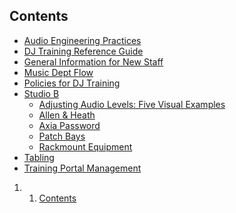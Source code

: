 Contents
--------

-   [Audio Engineering Practices](https://wiki.wmfo.org/Training/Audio_Engineering_Practices "Training/Audio_Engineering_Practices")
-   [DJ Training Reference Guide](https://wiki.wmfo.org/Training/DJ_Training_Reference_Guide "Training/DJ_Training_Reference_Guide")
-   [General Information for New Staff](https://wiki.wmfo.org/Training/General_Information_for_New_Staff "Training/General_Information_for_New_Staff")
-   [Music Dept Flow](https://wiki.wmfo.org/Training/Music_Dept_Flow "Training/Music_Dept_Flow")
-   [Policies for DJ Training](https://wiki.wmfo.org/Training/Policies_for_DJ_Training "Training/Policies_for_DJ_Training")
-   [Studio B](https://wiki.wmfo.org/Training/Studio_B "Training/Studio_B")
    -   [Adjusting Audio Levels: Five Visual Examples](https://wiki.wmfo.org/Training/Studio_B/Adjusting_Audio_Levels%3A_Five_Visual_Examples "Training/Studio_B/Adjusting_Audio_Levels:_Five_Visual_Examples")
    -   [Allen & Heath](https://wiki.wmfo.org/index.php?title=Training/Studio_B/Allen_%26_Heath "Training/Studio_B/Allen_&_Heath")
    -   [Axia Password](https://wiki.wmfo.org/Training/Studio_B/Axia_Password "Training/Studio_B/Axia_Password")
    -   [Patch Bays](https://wiki.wmfo.org/Training/Studio_B/Patch_Bays "Training/Studio_B/Patch_Bays")
    -   [Rackmount Equipment](https://wiki.wmfo.org/Training/Studio_B/Rackmount_Equipment "Training/Studio_B/Rackmount_Equipment")
-   [Tabling](https://wiki.wmfo.org/Training/Tabling "Training/Tabling")
-   [Training Portal Management](https://wiki.wmfo.org/Training/Training_Portal_Management "Training/Training_Portal_Management")

1.  1. [Contents](#Contents)

